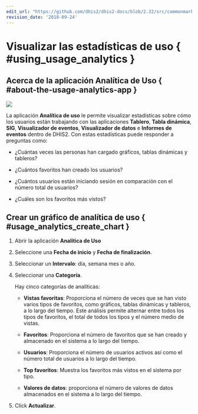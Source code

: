 ```yaml
---
edit_url: "https://github.com/dhis2/dhis2-docs/blob/2.32/src/commonmark/en/content/user/visualize-usage-statistics.md"
revision_date: '2018-09-24'
---
```


# Visualizar las estadísticas de uso { #using_usage_analytics } 

<!--DHIS2-SECTION-ID:using_usage_analytics-->

## Acerca de la aplicación Analítica de Uso { #about-the-usage-analytics-app } 

![](resources/images/usage_analytics/usage_analytics_interface.png)

La aplicación **Analítica de uso** le permite visualizar estadísticas sobre cómo los usuarios 
están trabajando con las aplicaciones **Tablero**, **Tabla dinámica**, **SIG**, **Visualizador de 
eventos**, **Visualizador de datos** e **Informes de eventos** dentro de 
DHIS2. Con estas estadísticas puede responder a preguntas como:

  - ¿Cuántas veces las personas han cargado gráficos, tablas dinámicas y 
    tableros?

  - ¿Cuántos favoritos han creado los usuarios?

  - ¿Cuántos usuarios están iniciando sesión en comparación con el número total de usuarios?

  - ¿Cuáles son los favoritos más vistos?

## Crear un gráfico de analítica de uso { #usage_analytics_create_chart } 

<!--DHIS2-SECTION-ID:usage_analytics_create_chart-->

1.  Abrir la aplicación **Analítica de Uso**

2.  Seleccione una **Fecha de inicio** y **Fecha de finalización**.

3.  Seleccionar un **Intervalo**: día, semana mes o año.

4.  Seleccionar una **Categoría**.

    Hay cinco categorías de analíticas:

      - **Vistas favoritas**: Proporciona el número de veces que se han visto varios tipos 
        de favoritos, como gráficos, tablas dinámicas y 
        tableros, a lo largo del tiempo. Este análisis permite alternar entre todos 
        los tipos de favoritos, el total de todos los tipos y el número 
        medio de vistas.

      - **Favoritos**: Proporciona el número de favoritos que se han 
        creado y almacenado en el sistema a lo largo del tiempo.

      - **Usuarios**: Proporciona el número de usuarios activos así como el número 
        total de usuarios a lo largo del tiempo.

      - **Top favoritos**: Muestra los favoritos más vistos en el sistema 
        por tipo.

      - **Valores de datos**: proporciona el número de valores de datos almacenados en 
        el sistema a lo largo del tiempo.

5.  Click **Actualizar**.
